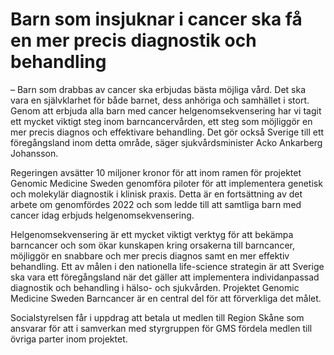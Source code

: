 # Barn som insjuknar i cancer ska få en mer precis diagnostik och behandling

– Barn som drabbas av cancer ska erbjudas bästa möjliga vård. Det ska vara en självklarhet för både barnet, dess anhöriga och samhället i stort. Genom att erbjuda alla barn med cancer helgenomsekvensering har vi tagit ett mycket viktigt steg inom barncancervården, ett steg som möjliggör en mer precis diagnos och effektivare behandling. Det gör också Sverige till ett föregångsland inom detta område, säger sjukvårdsminister Acko Ankarberg Johansson.

Regeringen avsätter 10 miljoner kronor för att inom ramen för projektet Genomic Medicine Sweden genomföra piloter för att implementera genetisk och molekylär diagnostik i klinisk praxis. Detta är en fortsättning av det arbete om genomfördes 2022 och som ledde till att samtliga barn med cancer idag erbjuds helgenomsekvensering.

Helgenomsekvensering är ett mycket viktigt verktyg för att bekämpa barncancer och som ökar kunskapen kring orsakerna till barncancer, möjliggör en snabbare och mer precis diagnos samt en mer effektiv behandling. Ett av målen i den nationella life\-science strategin är att Sverige ska vara ett föregångsland när det gäller att implementera individanpassad diagnostik och behandling i hälso\- och sjukvården. Projektet Genomic Medicine Sweden Barncancer är en central del för att förverkliga det målet.

Socialstyrelsen får i uppdrag att betala ut medlen till Region Skåne som ansvarar för att i samverkan med styrgruppen för GMS fördela medlen till övriga parter inom projektet.
